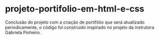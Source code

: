 # projeto-portifolio-em-html-e-css

Conclusâo do projeto com a criação de portifólio que será atualizado periodicamente, o código foi construido inspirado no projeto da instrutora Gabriela Pinheiro.
